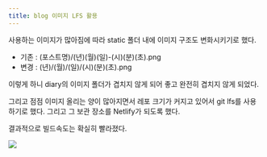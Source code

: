 ```yaml
---
title: blog 이미지 LFS 활용
---
```


사용하는 이미지가 많아짐에 따라 static 폴더 내에 이미지 구조도 변화시키기로 했다.

- 기존 : (포스트명)/(년)(월)(일)-(시)(분)(초).png
- 변경 : (년)/(월)/(일)/(시)(분)(초).png

이렇게 하니 diary의 이미지 폴더가 겹치지 않게 되어 좋고 완전히 겹치지 않게 되었다.

그리고 점점 이미지 올리는 양이 많아지면서 레포 크기가 커지고 있어서 git lfs를 사용하기로 했다. 그리고 그 보관 장소를 Netlify가 되도록 했다.

결과적으로 빌드속도는 확실히 빨라졌다.

<post-img src="/images/22/02/21/025002.png"></post-img>
![](/images/22/02/21/025002.png)
